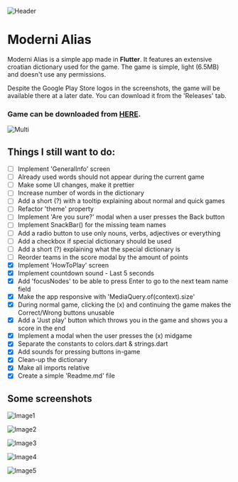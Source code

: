 ![Header](https://raw.githubusercontent.com/jokilic/moderni_alias/master/screenshots/header-wide.png)

# Moderni Alias

Moderni Alias is a simple app made in **Flutter**.
It features an extensive croatian dictionary used for the game.
The game is simple, light (6.5MB) and doesn't use any permissions.

Despite the Google Play Store logos in the screenshots, the game will be available there at a later date.
You can download it from the 'Releases' tab.

### Game can be downloaded from [HERE](https://github.com/jokilic/moderni_alias/releases/download/v0.9.4/moderni_alias-v094.apk).

![Multi](https://raw.githubusercontent.com/jokilic/moderni_alias/master/screenshots/multi.png)

## Things I still want to do:

- [ ] Implement 'GeneralInfo' screen
- [ ] Already used words should not appear during the current game
- [ ] Make some UI changes, make it prettier
- [ ] Increase number of words in the dictionary
- [ ] Add a short (?) with a tooltip explaining about normal and quick games
- [ ] Refactor 'theme' property
- [ ] Implement 'Are you sure?' modal when a user presses the Back button
- [ ] Implement SnackBar() for the missing team names
- [ ] Add a radio button to use only nouns, verbs, adjectives or everything
- [ ] Add a checkbox if special dictionary should be used
- [ ] Add a short (?) explaining what the special dictionary is
- [ ] Reorder teams in the score modal by the amount of points
- [x] Implement 'HowToPlay' screen
- [x] Implement countdown sound - Last 5 seconds
- [x] Add 'focusNodes' to be able to press Enter to go to the next team name field
- [x] Make the app responsive with 'MediaQuery.of(context).size'
- [x] During normal game, clicking the (x) and continuing the game makes the Correct/Wrong buttons unusable
- [x] Add a 'Just play' button which throws you in the game and shows you a score in the end
- [x] Implement a modal when the user presses the (x) midgame
- [x] Separate the constants to colors.dart & strings.dart
- [x] Add sounds for pressing buttons in-game
- [x] Clean-up the dictionary
- [x] Make all imports relative
- [x] Create a simple 'Readme.md' file

## Some screenshots

![Image1](https://raw.githubusercontent.com/jokilic/moderni_alias/master/screenshots/playstore/image1.png)

![Image2](https://raw.githubusercontent.com/jokilic/moderni_alias/master/screenshots/playstore/image2.png)

![Image3](https://raw.githubusercontent.com/jokilic/moderni_alias/master/screenshots/playstore/image3.png)

![Image4](https://raw.githubusercontent.com/jokilic/moderni_alias/master/screenshots/playstore/image4.png)

![Image5](https://raw.githubusercontent.com/jokilic/moderni_alias/master/screenshots/playstore/image5.png)
